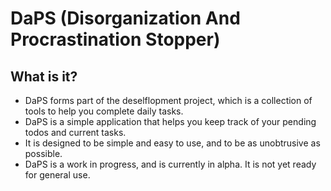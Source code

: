 # DaPS (Disorganization And Procrastination Stopper)

## What is it?
- DaPS forms part of the deselflopment project, which is a collection of tools to help you complete daily tasks.
- DaPS is a simple application that helps you keep track of your pending todos and current tasks. 
- It is designed to be simple and easy to use, and to be as unobtrusive as possible.
- DaPS is a work in progress, and is currently in alpha. It is not yet ready for general use.
